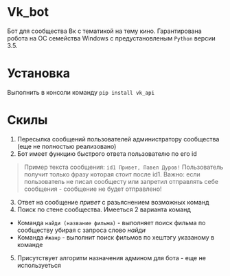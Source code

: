 # Vk_bot
Бот для сообщества Вк с тематикой на тему кино.
Гарантирована робота на ОС семейства Windows с предустановленым `Python` версии 3.5.

# Установка
Выполнить в консоли команду `pip install vk_api`

# Скилы
1. Пересылка сообщений пользователей администратору сообщества (еще не полностью реализовано)
2. Бот имеет функцию быстрого ответа пользователю по его id
> Пример текста сообщения: `id1 Привет, Павел Дуров!`
> Пользователь получит только фразу которая стоит после id1.
> Важно: если пользователь не писал сообщесту или запретил отправлять себе сообщения - сообщение не будет отправлено!
3. Ответ на сообщение _привет_ с разьяснением возможных команд
4. Поиск по стене сообщества. Имееться 2 варианта команд
  * Команда `найди (название фильма)` - выполняет поиск фильма по сообществу убирая с запроса слово _найди_
  * Команда `#жанр` - выполнит поиск фильмов по хештэгу указаному в команде
5. Присутствует алгоритм назначения админом для бота - еще не используеться
